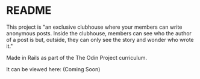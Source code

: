 # README

This project is "an exclusive clubhouse where your members can write anonymous posts. Inside the clubhouse, members can see who the author of a post is but, outside, they can only see the story and wonder who wrote it."

Made in Rails as part of the The Odin Project curriculum.

It can be viewed here: (Coming Soon)
